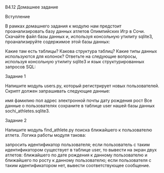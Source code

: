 B4.12 Домашнее задание

Вступление

В рамках домашнего задания к модулю нам предстоит проанализировать базу данных атлетов Олимпийских Игр в Сочи. Скачайте файл базы данных и, используя консольную утилиту sqlite3, проанализируйте содержимое этой базы данных:

Какие там есть таблицы?
Какова структура таблиц?
Какие типы данных используются для колонок?
Ответьте на следующие вопросы, используя консольную утилиту sqlite3 и язык структурированных запросов SQL:

Задание 1

Напишите модуль users.py, который регистрирует новых пользователей. Скрипт должен запрашивать следующие данные:

имя
фамилию
пол
адрес электронной почты
дату рождения
рост
Все данные о пользователях сохраните в таблице user нашей базы данных sochi_athletes.sqlite3.

Задание 2

Напишите модуль find_athlete.py поиска ближайшего к пользователю атлета. Логика работы модуля такова:

запросить идентификатор пользователя;
если пользователь с таким идентификатором существует в таблице user, то вывести на экран двух атлетов: ближайшего по дате рождения к данному пользователю и ближайшего по росту к данному пользователю;
если пользователя с таким идентификатором нет, вывести соответствующее сообщение.
